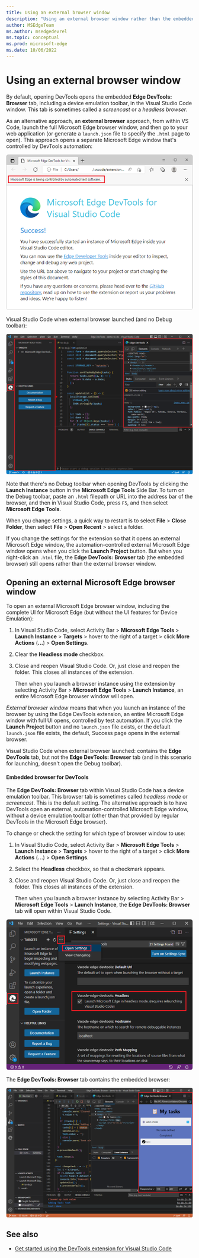 ```yaml
---
title: Using an external browser window
description: "Using an external browser window rather than the embedded (headless) Edge DevTools: Browser tab in the Microsoft Edge Developer Tools extension for Visual Studio Code."
author: MSEdgeTeam
ms.author: msedgedevrel
ms.topic: conceptual
ms.prod: microsoft-edge
ms.date: 10/06/2022
---
```

# Using an external browser window

By default, opening DevTools opens the embedded **Edge DevTools: Browser** tab, including a device emulation toolbar, in the Visual Studio Code window.  This tab is sometimes called a _screencast_ or a _headless browser_.

As an alternative approach, an **external browser** approach, from within VS Code, launch the full Microsoft Edge browser window, and then go to your web application (or generate a `launch.json` file to specify the `.html` page to open).  This approach opens a separate Microsoft Edge window that's controlled by DevTools automation:

![Separate Microsoft Edge window](./external-browser-window-images/success-page-external-browser.png)

Visual Studio Code when external browser launched (and no Debug toolbar):

![Visual Studio Code when external browser launched (and no Debug toolbar)](./external-browser-window-images/vscode-when-external-browser.png)

Note that there's no Debug toolbar when opening DevTools by clicking the **Launch Instance** button in the **Microsoft Edge Tools** Side Bar.  To turn on the Debug toolbar, paste an `.html` filepath or URL into the address bar of the browser, and then in Visual Studio Code, press `F5`, and then select **Microsoft Edge Tools**.<!-- todo: test/review -->

When you change settings, a quick way to restart is to select **File** > **Close Folder**, then select **File** > **Open Recent** > select a folder.

If you change the settings for the extension so that it opens an external Microsoft Edge window, the automation-controlled external Microsoft Edge window opens when you click the **Launch Project** button.  But when you right-click an `.html` file, the **Edge DevTools: Browser** tab (the embedded browser) still opens rather than the external browser window.


<!-- ====================================================================== -->
## Opening an external Microsoft Edge browser window

To open an external Microsoft Edge browser window, including the complete UI for Microsoft Edge (but without the UI features for Device Emulation):

1. In Visual Studio Code, select Activity Bar > **Microsoft Edge Tools** > **Launch Instance** > **Targets** > hover to the right of a target > click **More Actions** (**...**) > **Open Settings**.

1. Clear the **Headless mode** checkbox.

1. Close and reopen Visual Studio Code.  Or, just close and reopen the folder.  This closes all instances of the extension.

   Then when you launch a browser instance using the extension by selecting Activity Bar > **Microsoft Edge Tools** > **Launch Instance**, an entire Microsoft Edge browser window will open.

_External browser window_ means that when you launch an instance of the browser by using the Edge DevTools extension, an entire Microsoft Edge window with full UI opens, controlled by test automation.  If you click the **Launch Project** button and no `launch.json` file exists, or the default `launch.json` file exists, the default, Success page opens in the external browser.

Visual Studio Code when external browser launched: contains the **Edge DevTools** tab, but not the **Edge DevTools: Browser** tab (and in this scenario for launching, doesn't open the Debug toolbar).


#### Embedded browser for DevTools

The **Edge DevTools: Browser** tab within Visual Studio Code has a device emulation toolbar.  This browser tab is sometimes called _headless mode_ or _screencast_.  This is the default setting.  The alternative approach is to have DevTools open an external, automation-controlled Microsoft Edge window, without a device emulation toolbar (other than that provided by regular DevTools in the Microsoft Edge browser).

To change or check the setting for which type of browser window to use:

1. In Visual Studio Code, select Activity Bar > **Microsoft Edge Tools** > **Launch Instance** > **Targets** > hover to the right of a target > click **More Actions** (**...**) > **Open Settings**.

1. Select the **Headless** checkbox, so that a checkmark appears.

1. Close and reopen Visual Studio Code.  Or, just close and reopen the folder.  This closes all instances of the extension.

   Then when you launch a browser instance by selecting Activity Bar > **Microsoft Edge Tools** > **Launch Instance**, the **Edge DevTools: Browser** tab will open within Visual Studio Code.

![Setting the extension to use the embedded browser](./external-browser-window-images/settings-headless.png)

The **Edge DevTools: Browser** tab contains the embedded browser:

![Embedded browser](./external-browser-window-images/embedded-browser.png)


<!-- ====================================================================== -->
## See also

* [Get started using the DevTools extension for Visual Studio Code](./get-started.md)
